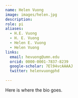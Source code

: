 ```yaml
---
name: Helen Vuong
image: images/helen.jpg
description:
role: pi
aliases:
  - H.E. Vuong
  - H. E. Vuong
  - Helen E. Vuong
  - Helen Vuong
links:
  email: hevuong@umn.edu
  orcid: 0000-0001-7837-8239
  google-scholar: 7El94vcAAAAJ
  twitter: helenvuongphd
  
---
```



Here is where the bio goes.
